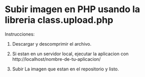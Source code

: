 # Subir imagen en PHP usando la libreria class.upload.php

Instrucciones:

1. Descargar y descomprimir el archivo.

2. Si estan en un servidor local, ejecutar la aplicacion con http://localhost/nombre-de-tu-aplicacion/

3. Subir La imagen que estan en el repositorio y listo.
